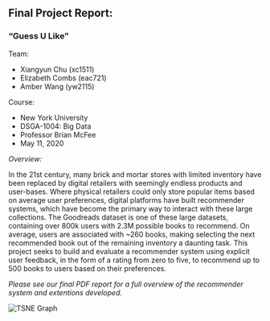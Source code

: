 ## Final Project Report:
### “Guess U Like”

Team:
* Xiangyun Chu (xc1511)
* Elizabeth Combs (eac721)
* Amber Wang (yw2115)

Course:
* New York University
* DSGA-1004: Big Data
* Professor Brian McFee
* May 11, 2020

*Overview:* 

In the 21st century, many brick and mortar stores with limited inventory have been replaced by digital retailers with seemingly endless products and user-bases. Where physical retailers could only store popular items based on average user preferences, digital platforms have built recommender systems, which have become the primary way to interact with these large collections. The Goodreads dataset is one of these large datasets, containing over 800k users with 2.3M possible books to recommend. On average, users are associated with ~260 books, making selecting the next recommended book out of the remaining inventory a daunting task. This project seeks to build and evaluate a recommender system using explicit user feedback, in the form of a rating from zero to five, to recommend up to 500 books to users based on their preferences.

*Please see our final PDF report for a full overview of the recommender system and extentions developed.*

![TSNE Graph](/master/viz/tsne.png)
